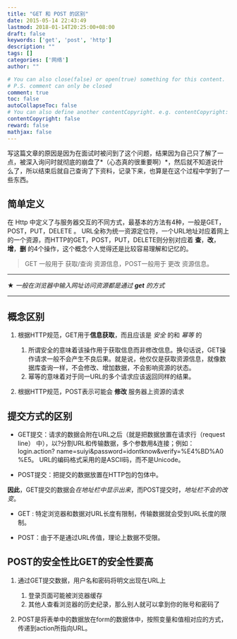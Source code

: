 ```yaml
---
title: "GET 和 POST 的区别"
date: 2015-05-14 22:43:49
lastmod: 2018-01-14T20:25:00+08:00
draft: false
keywords: ['get', 'post', 'http']
description: ""
tags: []
categories: ['网络']
author: ""

# You can also close(false) or open(true) something for this content.
# P.S. comment can only be closed
comment: true
toc: false
autoCollapseToc: false
# You can also define another contentCopyright. e.g. contentCopyright: "This is another copyright."
contentCopyright: false
reward: false
mathjax: false
---
```


  写这篇文章的原因是因为在面试时被问到了这个问题，结果因为自己只了解了一点，被深入询问时就彻底的崩盘了*（心态真的很重要啊）*，然后就不知道说什么了，所以结束后就自己查询了下资料，记录下来，也算是在这个过程中学到了一些东西。
 <!--more-->

## 简单定义

   在 Http 中定义了与服务器交互的不同方式，最基本的方法有4种，一般是GET，POST，PUT，DELETE 。 URL全称为统一资源定位符，一个URL地址对应着网上的一个资源，而HTTP的GET，POST，PUT，DELETE则分别对应着 **查**，**改**，**增**，**删** 的4个操作，这个概念个人觉得还是比较容易理解和记忆的。

>GET 一般用于 获取/查询 资源信息，POST一般用于 更改 资源信息。


----------


 ★   *一般在浏览器中输入网址访问资源都是通过 **get** 的方式*



----------



## 概念区别

1. 根据HTTP规范，GET用于**信息获取**，而且应该是 *安全* 的和 *幂等* 的
    1. 所谓安全的意味着该操作用于获取信息而非修改信息。换句话说，GET操作请求一般不会产生不良后果。就是说，他仅仅是获取资源信息，就像数据库查询一样，不会修改、增加数据，不会影响资源的状态。
    2. 幂等的意味着对于同一URL的多个请求应该返回同样的结果。

2. 根据HTTP规范，POST表示可能会 **修改** 服务器上资源的请求


## 提交方式的区别

- GET提交：请求的数据会附在URL之后（就是把数据放置在请求行（request line）      中），以?分割URL和传输数据，多个参数用&连接；例如：
login.action? name=suiyi&password=idontknow&verify=%E4%BD%A0 %E5。
URL的编码格式采用的是ASCII码，而不是Unicode。

- POST提交：把提交的数据放置在HTTP包的包体中。

**因此**，GET提交的数据会*在地址栏中显示出来*，而POST提交时，*地址栏不会的改变*。

- GET : 特定浏览器和数据对URL长度有限制，传输数据就会受到URL长度的限制。

- POST：由于不是通过URL传值，理论上数据不受限。


## POST的安全性比GET的安全性要高

1. 通过GET提交数据，用户名和密码将明文出现在URL上

    1. 登录页面可能被浏览器缓存
    2. 其他人查看浏览器的历史纪录，那么别人就可以拿到你的账号和密码了


2. POST是将表单中的数据放在form的数据体中，按照变量和值相对应的方式，传递到action所指向URL。
